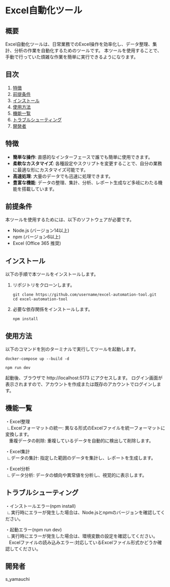 # Excel自動化ツール

## 概要
Excel自動化ツールは、日常業務でのExcel操作を効率化し、データ整理、集計、分析の作業を自動化するためのツールです。
本ツールを使用することで、手動で行っていた煩雑な作業を簡単に実行できるようになります。

## 目次
1. [特徴](#特徴)
2. [前提条件](#前提条件)
3. [インストール](#インストール)
4. [使用方法](#使用方法)
5. [機能一覧](#機能一覧)
6. [トラブルシューティング](#トラブルシューティング)
7. [開発者](#開発者)

## 特徴
- **簡単な操作**: 直感的なインターフェースで誰でも簡単に使用できます。
- **柔軟なカスタマイズ**: 各種設定やスクリプトを変更することで、自分の業務に最適な形にカスタマイズ可能です。
- **高速処理**: 大量のデータでも迅速に処理できます。
- **豊富な機能**: データの整理、集計、分析、レポート生成など多岐にわたる機能を搭載しています。

## 前提条件
本ツールを使用するためには、以下のソフトウェアが必要です。
- Node.js (バージョン14以上)
- npm (バージョン6以上)
- Excel (Office 365 推奨)

## インストール
以下の手順で本ツールをインストールします。

1. リポジトリをクローンします。  
   ~~~
   git clone https://github.com/username/excel-automation-tool.git
   cd excel-automation-tool
   ~~~

2. 必要な依存関係をインストールします。  
   ~~~
   npm install
   ~~~


## 使用方法
   以下のコマンドを別のターミナルで実行してツールを起動します。

   ~~~
   docker-compose up --build -d
   ~~~
   ~~~
   npm run dev
   ~~~

   起動後、ブラウザで http://localhost:5173 にアクセスします。
   ログイン画面が表示されますので、アカウントを作成または既存のアカウントでログインします。

## 機能一覧
  ・Excel整理  
   &nbsp;∟Excelフォーマットの統一: 異なる形式のExcelファイルを統一フォーマットに変換します。  
   &nbsp;&nbsp;&nbsp;重複データの削除: 重複しているデータを自動的に検出して削除します。

   ・Excel集計  
   &nbsp;∟データの集計: 指定した範囲のデータを集計し、レポートを生成します。
   
   ・Excel分析  
   &nbsp;∟データ分析: データの傾向や異常値を分析し、視覚的に表示します。


## トラブルシューティング

・インストールエラー(npm install)  
&nbsp;∟実行時にエラーが発生した場合は、Node.jsとnpmのバージョンを確認してください。

・起動エラー(npm run dev)   
&nbsp;∟実行時にエラーが発生した場合は、環境変数の設定を確認してください。  
&nbsp;&nbsp;&nbsp;Excelファイルの読み込みエラー:対応しているExcelファイル形式かどうか確認してください。


## 開発者

s_yamauchi





